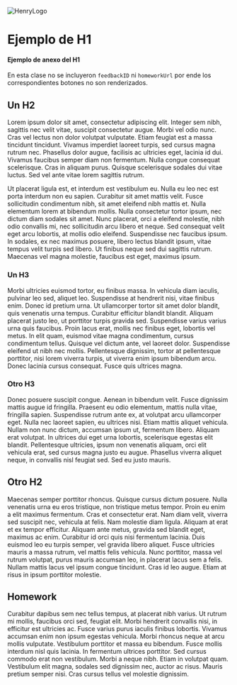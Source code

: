 ![HenryLogo](https://henry-11ty-resources.s3.sa-east-1.amazonaws.com/Assets/logo-henry-white-lg.png)

# Ejemplo de H1

#### Ejemplo de anexo del H1

En esta clase no se incluyeron `feedbackID` ni `homeworkUrl` por ende los correspondientes botones no son renderizados.

## Un H2

Lorem ipsum dolor sit amet, consectetur adipiscing elit. Integer sem nibh, sagittis nec velit vitae, suscipit consectetur augue. Morbi vel odio nunc. Cras vel lectus non dolor volutpat vulputate. Etiam feugiat est a massa tincidunt tincidunt. Vivamus imperdiet laoreet turpis, sed cursus magna rutrum nec. Phasellus dolor augue, facilisis ac ultricies eget, lacinia id dui. Vivamus faucibus semper diam non fermentum. Nulla congue consequat scelerisque. Cras in aliquam purus. Quisque scelerisque sodales dui vitae luctus. Sed vel ante vitae lorem sagittis rutrum.

Ut placerat ligula est, et interdum est vestibulum eu. Nulla eu leo nec est porta interdum non eu sapien. Curabitur sit amet mattis velit. Fusce sollicitudin condimentum nibh, sit amet eleifend nibh mattis et. Nulla elementum lorem at bibendum mollis. Nulla consectetur tortor ipsum, nec dictum diam sodales sit amet. Nunc placerat, orci a eleifend molestie, nibh odio convallis mi, nec sollicitudin arcu libero et neque. Sed consequat velit eget arcu lobortis, at mollis odio eleifend. Suspendisse nec faucibus ipsum. In sodales, ex nec maximus posuere, libero lectus blandit ipsum, vitae tempus velit turpis sed libero. Ut finibus neque sed dui sagittis rutrum. Maecenas vel magna molestie, faucibus est eget, maximus ipsum.

### Un H3

Morbi ultricies euismod tortor, eu finibus massa. In vehicula diam iaculis, pulvinar leo sed, aliquet leo. Suspendisse at hendrerit nisi, vitae finibus enim. Donec id pretium urna. Ut ullamcorper tortor sit amet dolor blandit, quis venenatis urna tempus. Curabitur efficitur blandit blandit. Aliquam placerat justo leo, ut porttitor turpis gravida sed. Suspendisse varius varius urna quis faucibus. Proin lacus erat, mollis nec finibus eget, lobortis vel metus. In elit quam, euismod vitae magna condimentum, cursus condimentum tellus. Quisque vel dictum ante, vel laoreet dolor. Suspendisse eleifend ut nibh nec mollis. Pellentesque dignissim, tortor at pellentesque porttitor, nisi lorem viverra turpis, ut viverra enim ipsum bibendum arcu. Donec lacinia cursus consequat. Fusce quis ultrices magna.

### Otro H3

Donec posuere suscipit congue. Aenean in bibendum velit. Fusce dignissim mattis augue id fringilla. Praesent eu odio elementum, mattis nulla vitae, fringilla sapien. Suspendisse rutrum ante ex, at volutpat arcu ullamcorper eget. Nulla nec laoreet sapien, eu ultrices nisi. Etiam mattis aliquet vehicula. Nullam non nunc dictum, accumsan ipsum ut, fermentum libero. Aliquam erat volutpat. In ultrices dui eget urna lobortis, scelerisque egestas elit blandit. Pellentesque ultricies, ipsum non venenatis aliquam, orci elit vehicula erat, sed cursus magna justo eu augue. Phasellus viverra aliquet neque, in convallis nisl feugiat sed. Sed eu justo mauris.

## Otro H2

Maecenas semper porttitor rhoncus. Quisque cursus dictum posuere. Nulla venenatis urna eu eros tristique, non tristique metus tempor. Proin eu enim a elit maximus fermentum. Cras et consectetur erat. Nam diam velit, viverra sed suscipit nec, vehicula at felis. Nam molestie diam ligula. Aliquam at erat et ex tempor efficitur. Aliquam ante metus, gravida sed blandit eget, maximus ac enim. Curabitur id orci quis nisi fermentum lacinia. Duis euismod leo eu turpis semper, vel gravida libero aliquet. Fusce ultricies mauris a massa rutrum, vel mattis felis vehicula. Nunc porttitor, massa vel rutrum volutpat, purus mauris accumsan leo, in placerat lacus sem a felis. Nullam mattis lacus vel ipsum congue tincidunt. Cras id leo augue. Etiam at risus in ipsum porttitor molestie.

## Homework

Curabitur dapibus sem nec tellus tempus, at placerat nibh varius. Ut rutrum mi mollis, faucibus orci sed, feugiat elit. Morbi hendrerit convallis nisi, in efficitur est ultricies ac. Fusce varius purus iaculis finibus lobortis. Vivamus accumsan enim non ipsum egestas vehicula. Morbi rhoncus neque at arcu mollis vulputate. Vestibulum porttitor et massa eu bibendum. Fusce mollis interdum nisl quis lacinia. In fermentum ultrices porttitor. Sed cursus commodo erat non vestibulum. Morbi a neque nibh. Etiam in volutpat quam. Vestibulum elit magna, sodales sed dignissim nec, auctor ac risus. Mauris pretium semper nisi. Cras cursus tellus vel molestie dignissim.
